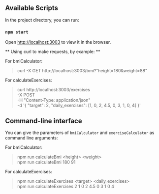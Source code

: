 ## Available Scripts

In the project directory, you can run:

### `npm start`

Open [http://localhost:3003](http://localhost:3003) to view it in the browser.

** Using curl to make requests, by example: **

For bmiCalculator:

> curl -X GET http<nolink>://localhost:3003/bmi?"height=180&weight=88"

For calculateExercises:

> curl http<nolink>://localhost:3003/exercises<br />
> -X POST<br />
> -H "Content-Type: application/json"<br />
> -d '{ "target": 2, "daily_exercises": [1, 0, 2, 4.5, 0, 3, 1, 0, 4] }'

## Command-line interface

You can give the parameters of `bmiCalculator` and `exerciseCalculator` as command line arguments:

For bmiCalculator:

> npm run calculateBmi <height\> <weight\><br />
> npm run calculateBmi 180 91<br />

For calculateExercises:

> npm run calculateExercises <target\> <daily_exercises\><br />
> npm run calculateExercises 2 1 0 2 4\.5 0 3 1 0 4
